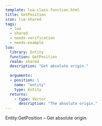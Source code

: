 ```yaml
---
template: lua-class-function.html
title: GetPosition
icon: lua-shared
tags:
  - lua
  - shared
  - needs-verification
  - needs-example
lua:
  library: Entity
  function: GetPosition
  realm: shared
  description: "Get absolute origin."
  
  arguments:
  - position: 1
    name: "entity"
    type: Entity
  returns:
    - type: Vector
      description: "The absolute origin."
---
```


<div class="lua__search__keywords">
Entity:GetPosition &#x2013; Get absolute origin.
</div>
